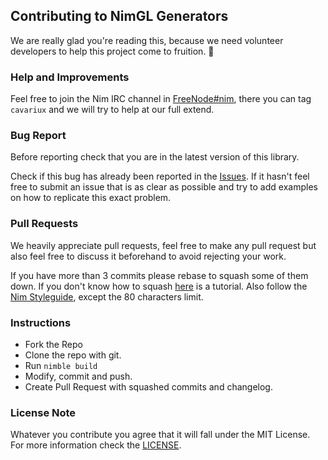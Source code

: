 ## Contributing to NimGL Generators

We are really glad you're reading this, because we need volunteer developers to help this project come to fruition. 👏

### Help and Improvements

Feel free to join the Nim IRC channel in [FreeNode#nim](irc://freenode.net/nim), there you can tag ```cavariux``` and we will try to help at our full extend.

### Bug Report

Before reporting check that you are in the latest version of this library.

Check if this bug has already been reported in the [Issues](https://github.com/lmariscal/nimgl_gen/issues). If it hasn't feel free to submit an issue that is as clear as possible and try to add examples on how to replicate this exact problem.

### Pull Requests

We heavily appreciate pull requests, feel free to make any pull request but also feel free to discuss it beforehand to avoid rejecting your work.

If you have more than 3 commits please rebase to squash some of them down. If you don't know how to squash [here](https://youtu.be/2E23I9PzplM) is a tutorial. Also follow the [Nim Styleguide](https://nim-lang.org/docs/nep1.html), except the 80 characters limit.

### Instructions

- Fork the Repo
- Clone the repo with git.
- Run ```nimble build```
- Modify, commit and push.
- Create Pull Request with squashed commits and changelog.

### License Note

Whatever you contribute you agree that it will fall under the MIT License. For more information check the [LICENSE](LICENSE.md).
